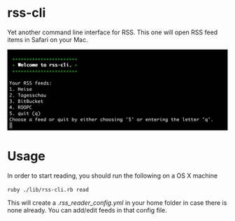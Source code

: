 # rss-cli
Yet another command line interface for RSS. This one will open RSS feed items in Safari on your Mac.

![screenshot](ScreenShot.png)

# Usage
In order to start reading, you should run the following on a OS X machine

`ruby ./lib/rss-cli.rb read`

This will create a _.rss_reader_config.yml_ in your home folder in case there is none already. You can add/edit feeds in that config file.
